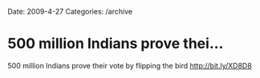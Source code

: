 Date: 2009-4-27
Categories: /archive

# 500 million Indians prove thei...

500 million Indians prove their vote by flipping the bird <a href="http://bit.ly/XD8D8" rel="nofollow">http://bit.ly/XD8D8</a>
